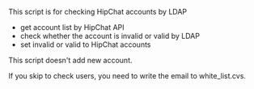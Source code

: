 
This script is for checking HipChat accounts by LDAP

+ get account list by HipChat API
+ check whether the account is invalid or valid by LDAP
+ set invalid or valid to HipChat accounts

This script doesn't add new account.

If you skip to check users, you need to write the email to white_list.cvs.


